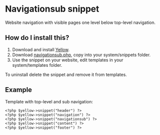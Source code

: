 Navigationsub snippet
=====================
Website navigation with visible pages one level below top-level navigation.

How do I install this?
----------------------
1. Download and install [Yellow](https://github.com/markseu/yellowcms/).  
2. Download [navigationsub.php](navigationsub.php?raw=true), copy into your system/snippets folder.  
3. Use the snippet on your website, edit templates in your system/templates folder.

To uninstall delete the snippet and remove it from templates.

Example
-------
Template with top-level and sub navigation:

    <?php $yellow->snippet("header") ?>
    <?php $yellow->snippet("navigation") ?>
    <?php $yellow->snippet("navigationsub") ?>
    <?php $yellow->snippet("content") ?>
    <?php $yellow->snippet("footer") ?>